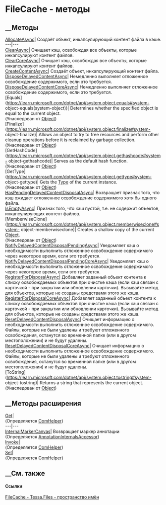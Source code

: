 # FileCache - методы
##  __Методы
[AllocateAsync](M_Tessa_Files_FileCache_AllocateAsync.htm)| Создаёт объект,
инкапсулирующий контент файла в кэше.  
---|---  
[ClearAsync](M_Tessa_Files_FileCache_ClearAsync.htm)| Очищает кэш, освобождая
все объекты, которые инкапсулируют контент файлов.  
[ClearCoreAsync](M_Tessa_Files_FileCache_ClearCoreAsync.htm)| Очищает кэш,
освобождая все объекты, которые инкапсулируют контент файлов.  
[CreateContentAsync](M_Tessa_Files_FileCache_CreateContentAsync.htm)| Создаёт
объект, инкапсулирующий контент файла.  
[DisposeDelayedContentAsync](M_Tessa_Files_FileCache_DisposeDelayedContentAsync.htm)|
Немедленно выполняет отложенное освобождение содержимого, если это требуется.  
[DisposeDelayedContentCoreAsync](M_Tessa_Files_FileCache_DisposeDelayedContentCoreAsync.htm)|
Немедленно выполняет отложенное освобождение содержимого, если это требуется.  
[Equals](https://learn.microsoft.com/dotnet/api/system.object.equals#system-
object-equals\(system-object\))| Determines whether the specified object is
equal to the current object.  
(Унаследован от
[Object](https://learn.microsoft.com/dotnet/api/system.object))  
[Finalize](https://learn.microsoft.com/dotnet/api/system.object.finalize#system-
object-finalize)| Allows an object to try to free resources and perform other
cleanup operations before it is reclaimed by garbage collection.  
(Унаследован от
[Object](https://learn.microsoft.com/dotnet/api/system.object))  
[GetHashCode](https://learn.microsoft.com/dotnet/api/system.object.gethashcode#system-
object-gethashcode)| Serves as the default hash function.  
(Унаследован от
[Object](https://learn.microsoft.com/dotnet/api/system.object))  
[GetType](https://learn.microsoft.com/dotnet/api/system.object.gettype#system-
object-gettype)| Gets the
[Type](https://learn.microsoft.com/dotnet/api/system.type) of the current
instance.  
(Унаследован от
[Object](https://learn.microsoft.com/dotnet/api/system.object))  
[HasPendingDelayedContentDisposalAsync](M_Tessa_Files_FileCache_HasPendingDelayedContentDisposalAsync.htm)|
Возвращает признак того, что кэш ожидает отложенное освобождение содержимого
хотя бы одного файла.  
[IsEmptyAsync](M_Tessa_Files_FileCache_IsEmptyAsync.htm)|  Признак того, что
кэш пустой, т.е. не содержит объектов, инкапсулирующих контент файлов.  
[MemberwiseClone](https://learn.microsoft.com/dotnet/api/system.object.memberwiseclone#system-
object-memberwiseclone)| Creates a shallow copy of the current
[Object](https://learn.microsoft.com/dotnet/api/system.object).  
(Унаследован от
[Object](https://learn.microsoft.com/dotnet/api/system.object))  
[NotifyDelayedContentDisposalPendingAsync](M_Tessa_Files_FileCache_NotifyDelayedContentDisposalPendingAsync.htm)|
Уведомляет кэш о необходимости выполнить отложенное освобождение содержимого
через некоторое время, если это требуется.  
[NotifyDelayedContentDisposalPendingCoreAsync](M_Tessa_Files_FileCache_NotifyDelayedContentDisposalPendingCoreAsync.htm)|
Уведомляет кэш о необходимости выполнить отложенное освобождение содержимого
через некоторое время, если это требуется.  
[RegisterForDisposalAsync](M_Tessa_Files_FileCache_RegisterForDisposalAsync.htm)|
Добавляет заданный объект контента к списку освобождаемых объектов при очистке
кэша (если кэш связан с карточкой - при закрытии или обновлении карточки).
Вызывайте метод для объектов, которые не созданы средствами этого же кэша.  
[RegisterForDisposalCoreAsync](M_Tessa_Files_FileCache_RegisterForDisposalCoreAsync.htm)|
Добавляет заданный объект контента к списку освобождаемых объектов при очистке
кэша (если кэш связан с карточкой - при закрытии или обновлении карточки).
Вызывайте метод для объектов, которые не созданы средствами этого же кэша.  
[ResetDelayedContentDisposalAsync](M_Tessa_Files_FileCache_ResetDelayedContentDisposalAsync.htm)|
Очищает информацию о необходимости выполнить отложенное освобождение
содержимого. Файлы, которые не были удалены и требуют отложенного
освобождения, останутся во временной папке (или в другом местоположении) и не
будут удалены.  
[ResetDelayedContentDisposalCoreAsync](M_Tessa_Files_FileCache_ResetDelayedContentDisposalCoreAsync.htm)|
Очищает информацию о необходимости выполнить отложенное освобождение
содержимого. Файлы, которые не были удалены и требуют отложенного
освобождения, останутся во временной папке (или в другом местоположении) и не
будут удалены.  
[ToString](https://learn.microsoft.com/dotnet/api/system.object.tostring#system-
object-tostring)| Returns a string that represents the current object.  
(Унаследован от
[Object](https://learn.microsoft.com/dotnet/api/system.object))  
##  __Методы расширения
[Get](M_Tessa_Extensions_Default_Client_EDS_ComHelper_Get.htm)|  
(Определяется
[ComHelper](T_Tessa_Extensions_Default_Client_EDS_ComHelper.htm))  
---|---  
[InternalMarkerCanvas](M_Tessa_UI_Views_Charting_Annotations_AnnotationInternalsAccessor_InternalMarkerCanvas.htm)|
Возвращает маркер аннотации  
(Определяется
[AnnotationInternalsAccessor](T_Tessa_UI_Views_Charting_Annotations_AnnotationInternalsAccessor.htm))  
[Invoke](M_Tessa_Extensions_Default_Client_EDS_ComHelper_Invoke.htm)|  
(Определяется
[ComHelper](T_Tessa_Extensions_Default_Client_EDS_ComHelper.htm))  
[Set](M_Tessa_Extensions_Default_Client_EDS_ComHelper_Set.htm)|  
(Определяется
[ComHelper](T_Tessa_Extensions_Default_Client_EDS_ComHelper.htm))  
##  __См. также
#### Ссылки
[FileCache - ](T_Tessa_Files_FileCache.htm)
[Tessa.Files - пространство имён](N_Tessa_Files.htm)
